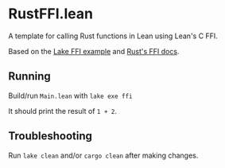 # RustFFI.lean

A template for calling Rust functions in Lean using Lean's C FFI.

Based on the [Lake FFI example](https://github.com/leanprover/lake/tree/master/examples/ffi) and [Rust's FFI docs](https://doc.rust-lang.org/nomicon/ffi.html#calling-rust-code-from-c).

## Running

Build/run `Main.lean` with `lake exe ffi`

It should print the result of `1 + 2`.

## Troubleshooting

Run `lake clean` and/or `cargo clean` after making changes.
